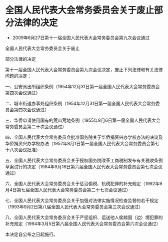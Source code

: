 # 全国人民代表大会常务委员会关于废止部分法律的决定

- 2009年6月27日第十一届全国人民代表大会常务委员会第九次会议通过

<!-- INFO END -->

全国人民代表大会常务委员会关于废止

部分法律的决定

第十一届全国人民代表大会常务委员会第九次会议决定，废止下列法律和有关法律问题的决定：

一、公安派出所组织条例（1954年12月31日第一届全国人民代表大会常务委员会第四次会议通过）

二、城市街道办事处组织条例（1954年12月31日第一届全国人民代表大会常务委员会第四次会议通过）

三、华侨申请使用国有的荒山荒地条例（1955年8月6日第一届全国人民代表大会常务委员会第二十次会议通过）

四、全国人民代表大会常务委员会批准国务院关于华侨捐资兴办学校办法的决议及华侨捐资兴办学校办法（1957年8月1日第一届全国人民代表大会常务委员会第七十八次会议批准）

五、全国人民代表大会常务委员会关于授权国务院改革工商税制发布有关税收条例草案试行的决定（1984年9月18日第六届全国人民代表大会常务委员会第七次会议通过）

六、全国人民代表大会常务委员会关于惩治偷税、抗税犯罪的补充规定（1992年9月4日第七届全国人民代表大会常务委员会第二十七次会议通过）

七、全国人民代表大会常务委员会关于加强对法律实施情况检查监督的若干规定（1993年9月2日第八届全国人民代表大会常务委员会第三次会议通过）

八、全国人民代表大会常务委员会关于严惩组织、运送他人偷越国（边）境犯罪的补充规定（1994年3月5日第八届全国人民代表大会常务委员会第六次会议通过）

本决定自公布之日起施行。
